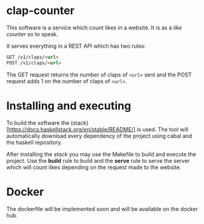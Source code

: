# clap-counter

This software is a service which count likes in a website. It is  as a
_like counter_ so to speak.

It serves everything in a REST API which has two rules:

``` html
GET /v1/claps/<url>
POST /v1/claps/<url>
```

The GET request returns the number of claps of `<url>` sent and the POST
request adds 1 on the number of claps of `<url>`.

# Installing and executing

To build the software the (stack)[https://docs.haskellstack.org/en/stable/README/]
is used. The tool will automatically download every dependency of the project
using cabal and the haskell repository.

After installing the _stack_ you may use the Makefile to build and execute the
project. Use the **build** rule to build and the **serve** rule to serve the
server which will count likes depending on the request made to the website.

# Docker

The dockerfile will be implemented soon and will be available on the docker hub.
